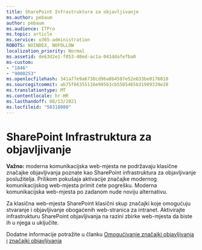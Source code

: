 ```yaml
---
title: SharePoint Infrastruktura za objavljivanje
ms.author: pebaum
author: pebaum
ms.audience: ITPro
ms.topic: article
ms.service: o365-administration
ROBOTS: NOINDEX, NOFOLLOW
localization_priority: Normal
ms.assetid: de63d2e1-f053-40ed-ac1a-041ddafefba0
ms-custom:
- "1846"
- "9000253"
ms.openlocfilehash: 341a77e9a6738cd96a8b4587e52e633be0176010
ms.sourcegitcommit: ab75f66355116e995b3cb5505465b31989339e28
ms.translationtype: MT
ms.contentlocale: hr-HR
ms.lasthandoff: 08/13/2021
ms.locfileid: "58318080"
---
```

# <a name="sharepoint-publishing-infrastructure"></a>SharePoint Infrastruktura za objavljivanje

**Važno:** moderna komunikacijska web-mjesta ne podržavaju klasične značajke objavljivanja poznate kao SharePoint infrastruktura za objavljivanje poslužitelja. Prilikom pokušaja aktivacije značajke modernog komunikacijskog web-mjesta primit ćete pogrešku. Moderna komunikacijska web-mjesta po zadanom nude noviju alternativu.

Za klasična web-mjesta SharePoint klasični skup značajki koje omogućuju stvaranje i objavljivanje obogaćenih web-stranica za intranet. Aktivirajte infrastrukturu SharePoint objavljivanja na razini zbirke web-mjesta da biste ih u njega u uključite.

Dodatne informacije potražite u članku [Omogućivanje značajki objavljivanja i](https://support.office.com/article/Enable-publishing-features-479677A6-8B33-4AC7-907D-071C1C7E4518) [značajki objavljivanja](https://support.office.com/article/Features-enabled-in-a-SharePoint-Online-publishing-site-3AB3810C-3C2C-4361-9D0E-0CBE666EA0B0?wt.mc_id=O365_Portal_MMaven#__toc336865553)
